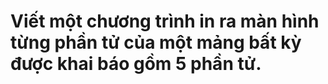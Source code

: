 # Viết một chương trình in ra màn hình từng phần tử của một mảng bất kỳ được khai báo gồm 5 phần tử.